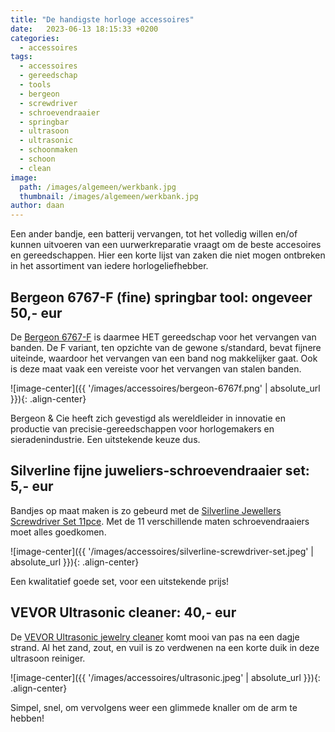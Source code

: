 ```yaml
---
title: "De handigste horloge accessoires"
date:   2023-06-13 18:15:33 +0200
categories:
  - accessoires
tags:
  - accessoires
  - gereedschap
  - tools
  - bergeon
  - screwdriver
  - schroevendraaier
  - springbar
  - ultrasoon
  - ultrasonic
  - schoonmaken
  - schoon
  - clean
image: 
  path: /images/algemeen/werkbank.jpg
  thumbnail: /images/algemeen/werkbank.jpg
author: daan
---
```

Een ander bandje, een batterij vervangen, tot het volledig willen en/of kunnen uitvoeren van een uurwerkreparatie vraagt om de beste accesoires en gereedschappen. Hier een korte lijst van zaken die niet mogen ontbreken in het assortiment van iedere horlogeliefhebber.

## Bergeon 6767-F (fine) springbar tool: ongeveer 50,- eur
De [Bergeon 6767-F](https://www.bergeon.swiss/outil-aux-barrette-en-acier-avec-pointe-et-fourchette-fine-longueur-145-mm.html) is daarmee HET gereedschap voor het vervangen van banden. De F variant, ten opzichte van de gewone s/standard, bevat  fijnere uiteinde, waardoor het vervangen van een band nog makkelijker gaat. Ook is deze maat vaak een vereiste voor het vervangen van stalen banden.

![image-center]({{ '/images/accessoires/bergeon-6767f.png' | absolute_url }}){: .align-center}

Bergeon & Cie heeft zich gevestigd als wereldleider in innovatie en productie van precisie-gereedschappen voor horlogemakers en sieradenindustrie. Een uitstekende keuze dus.

## Silverline fijne juweliers-schroevendraaier set: 5,- eur
Bandjes op maat maken is zo gebeurd met de [Silverline Jewellers Screwdriver Set 11pce](https://www.silverlinetools.com/en-GB/Product/ProductDetail?ModelName=633602). Met de 11 verschillende maten schroevendraaiers moet alles goedkomen.

![image-center]({{ '/images/accessoires/silverline-screwdriver-set.jpeg' | absolute_url }}){: .align-center}

Een kwalitatief goede set, voor een uitstekende prijs!

## VEVOR Ultrasonic cleaner: 40,- eur
De [VEVOR Ultrasonic jewelry cleaner](https://eur.vevor.com/ultrasonic-cleaner-c_11064/vevor-ultrasonic-cleaner-ultrasound-cleaning-machine-500ml-white-for-jewelry-p_010599447200) komt mooi van pas na een dagje strand. Al het zand, zout, en vuil is zo verdwenen na een korte duik in deze ultrasoon reiniger.

![image-center]({{ '/images/accessoires/ultrasonic.jpeg' | absolute_url }}){: .align-center}

Simpel, snel, om vervolgens weer een glimmede knaller om de arm te hebben!
